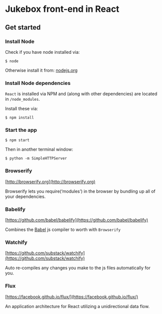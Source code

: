 # Jukebox front-end in React

## Get started

### Install Node

Check if you have node installed via:

    $ node

Otherwise install it from: [nodejs.org](https://nodejs.org)

### Install Node dependencies

`React` is installed via NPM and (along with other dependencies) are located in `/node_modules`.

Install these via:

    $ npm install

### Start the app

    $ npm start

Then in another terminal window:

    $ python -m SimpleHTTPServer

### Browserify

[http://browserify.org](http://browserify.org)

Browserify lets you require(‘modules’) in the browser by bundling up all of your dependencies.

### Babelify

[https://github.com/babel/babelify](https://github.com/babel/babelify)

Combines the [Babel](https://github.com/babel/babel) js compiler to worth with `Browserify`

### Watchify

[https://github.com/substack/watchify](https://github.com/substack/watchify)

Auto re-compiles any changes you make to the js files automatically for you.

### Flux

[https://facebook.github.io/flux/](https://facebook.github.io/flux/)

An application architecture for React utilizing a unidirectional data flow.
